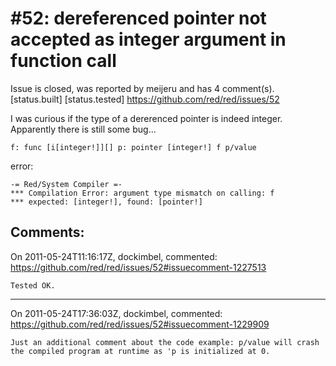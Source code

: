 
#52: dereferenced pointer not accepted as integer argument in function call
================================================================================
Issue is closed, was reported by meijeru and has 4 comment(s).
[status.built] [status.tested]
<https://github.com/red/red/issues/52>

I was curious if the type of a dererenced pointer is indeed integer. Apparently there is still some bug...

```
f: func [i[integer!]][] p: pointer [integer!] f p/value
```

error:

```
-= Red/System Compiler =-
*** Compilation Error: argument type mismatch on calling: f
*** expected: [integer!], found: [pointer!]
```



Comments:
--------------------------------------------------------------------------------

On 2011-05-24T11:16:17Z, dockimbel, commented:
<https://github.com/red/red/issues/52#issuecomment-1227513>

    Tested OK.

--------------------------------------------------------------------------------

On 2011-05-24T17:36:03Z, dockimbel, commented:
<https://github.com/red/red/issues/52#issuecomment-1229909>

    Just an additional comment about the code example: p/value will crash the compiled program at runtime as 'p is initialized at 0.

